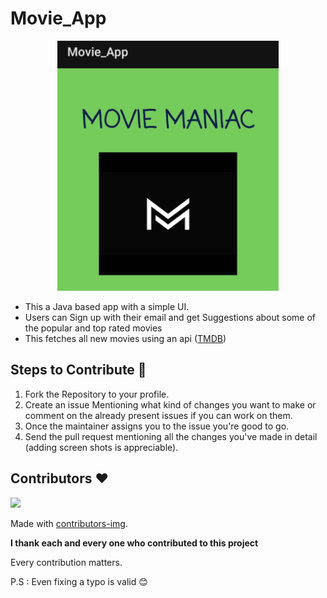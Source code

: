 # Movie_App

<p align="center">
  <img src="images/ss.jpeg" height="400" title="hover text">
</p>


- This a Java based app with a simple UI.
- Users can Sign up with their email and get Suggestions about some of the popular and top rated movies
- This fetches all new movies using an api (<a href="https://www.themoviedb.org/documentation/api">TMDB</a>)


## Steps to Contribute 📑

1. Fork the Repository to your profile.
2. Create an issue Mentioning what kind of changes you want to make or comment on the already present issues if you can work on them.
3. Once the maintainer assigns you to the issue you're good to go.
4. Send the pull request mentioning all the changes you've made in detail (adding screen shots is appreciable).

## Contributors ❤

<a href="https://github.com/GantaNikhil/Movie_App/graphs/contributors">
  <img src="https://contrib.rocks/image?repo=GantaNikhil/Movie_App" />
</a>

Made with [contributors-img](https://contrib.rocks).

**I thank each and every one who contributed to this project**

Every contribution matters.

P.S : Even fixing a typo is valid 😊
